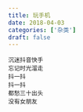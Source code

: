 ```yaml
---
title: 玩手机
date: 2018-04-03
categories: ['杂类']
draft: false
---
```


```
沉迷抖音快手
忘记时光溜走
抖一抖
抖一抖
都愁三十出头
没有女朋友
```

